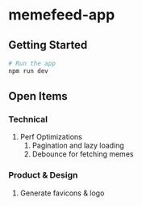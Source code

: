 # memefeed-app

## Getting Started

```bash
# Run the app
npm run dev
```

## Open Items

### Technical

1. Perf Optimizations
   1. Pagination and lazy loading
   2. Debounce for fetching memes

### Product & Design

1. Generate favicons & logo
